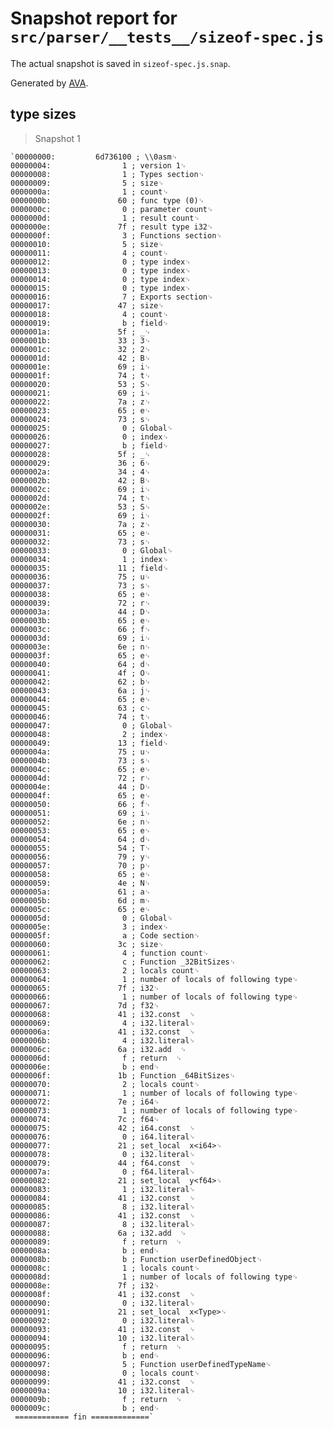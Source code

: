# Snapshot report for `src/parser/__tests__/sizeof-spec.js`

The actual snapshot is saved in `sizeof-spec.js.snap`.

Generated by [AVA](https://ava.li).

## type sizes

> Snapshot 1

    `00000000:         6d736100 ; \\0asm␊
    00000004:                1 ; version 1␊
    00000008:                1 ; Types section␊
    00000009:                5 ; size␊
    0000000a:                1 ; count␊
    0000000b:               60 ; func type (0)␊
    0000000c:                0 ; parameter count␊
    0000000d:                1 ; result count␊
    0000000e:               7f ; result type i32␊
    0000000f:                3 ; Functions section␊
    00000010:                5 ; size␊
    00000011:                4 ; count␊
    00000012:                0 ; type index␊
    00000013:                0 ; type index␊
    00000014:                0 ; type index␊
    00000015:                0 ; type index␊
    00000016:                7 ; Exports section␊
    00000017:               47 ; size␊
    00000018:                4 ; count␊
    00000019:                b ; field␊
    0000001a:               5f ; _␊
    0000001b:               33 ; 3␊
    0000001c:               32 ; 2␊
    0000001d:               42 ; B␊
    0000001e:               69 ; i␊
    0000001f:               74 ; t␊
    00000020:               53 ; S␊
    00000021:               69 ; i␊
    00000022:               7a ; z␊
    00000023:               65 ; e␊
    00000024:               73 ; s␊
    00000025:                0 ; Global␊
    00000026:                0 ; index␊
    00000027:                b ; field␊
    00000028:               5f ; _␊
    00000029:               36 ; 6␊
    0000002a:               34 ; 4␊
    0000002b:               42 ; B␊
    0000002c:               69 ; i␊
    0000002d:               74 ; t␊
    0000002e:               53 ; S␊
    0000002f:               69 ; i␊
    00000030:               7a ; z␊
    00000031:               65 ; e␊
    00000032:               73 ; s␊
    00000033:                0 ; Global␊
    00000034:                1 ; index␊
    00000035:               11 ; field␊
    00000036:               75 ; u␊
    00000037:               73 ; s␊
    00000038:               65 ; e␊
    00000039:               72 ; r␊
    0000003a:               44 ; D␊
    0000003b:               65 ; e␊
    0000003c:               66 ; f␊
    0000003d:               69 ; i␊
    0000003e:               6e ; n␊
    0000003f:               65 ; e␊
    00000040:               64 ; d␊
    00000041:               4f ; O␊
    00000042:               62 ; b␊
    00000043:               6a ; j␊
    00000044:               65 ; e␊
    00000045:               63 ; c␊
    00000046:               74 ; t␊
    00000047:                0 ; Global␊
    00000048:                2 ; index␊
    00000049:               13 ; field␊
    0000004a:               75 ; u␊
    0000004b:               73 ; s␊
    0000004c:               65 ; e␊
    0000004d:               72 ; r␊
    0000004e:               44 ; D␊
    0000004f:               65 ; e␊
    00000050:               66 ; f␊
    00000051:               69 ; i␊
    00000052:               6e ; n␊
    00000053:               65 ; e␊
    00000054:               64 ; d␊
    00000055:               54 ; T␊
    00000056:               79 ; y␊
    00000057:               70 ; p␊
    00000058:               65 ; e␊
    00000059:               4e ; N␊
    0000005a:               61 ; a␊
    0000005b:               6d ; m␊
    0000005c:               65 ; e␊
    0000005d:                0 ; Global␊
    0000005e:                3 ; index␊
    0000005f:                a ; Code section␊
    00000060:               3c ; size␊
    00000061:                4 ; function count␊
    00000062:                c ; Function _32BitSizes␊
    00000063:                2 ; locals count␊
    00000064:                1 ; number of locals of following type␊
    00000065:               7f ; i32␊
    00000066:                1 ; number of locals of following type␊
    00000067:               7d ; f32␊
    00000068:               41 ; i32.const  ␊
    00000069:                4 ; i32.literal␊
    0000006a:               41 ; i32.const  ␊
    0000006b:                4 ; i32.literal␊
    0000006c:               6a ; i32.add  ␊
    0000006d:                f ; return  ␊
    0000006e:                b ; end␊
    0000006f:               1b ; Function _64BitSizes␊
    00000070:                2 ; locals count␊
    00000071:                1 ; number of locals of following type␊
    00000072:               7e ; i64␊
    00000073:                1 ; number of locals of following type␊
    00000074:               7c ; f64␊
    00000075:               42 ; i64.const  ␊
    00000076:                0 ; i64.literal␊
    00000077:               21 ; set_local  x<i64>␊
    00000078:                0 ; i32.literal␊
    00000079:               44 ; f64.const  ␊
    0000007a:                0 ; f64.literal␊
    00000082:               21 ; set_local  y<f64>␊
    00000083:                1 ; i32.literal␊
    00000084:               41 ; i32.const  ␊
    00000085:                8 ; i32.literal␊
    00000086:               41 ; i32.const  ␊
    00000087:                8 ; i32.literal␊
    00000088:               6a ; i32.add  ␊
    00000089:                f ; return  ␊
    0000008a:                b ; end␊
    0000008b:                b ; Function userDefinedObject␊
    0000008c:                1 ; locals count␊
    0000008d:                1 ; number of locals of following type␊
    0000008e:               7f ; i32␊
    0000008f:               41 ; i32.const  ␊
    00000090:                0 ; i32.literal␊
    00000091:               21 ; set_local  x<Type>␊
    00000092:                0 ; i32.literal␊
    00000093:               41 ; i32.const  ␊
    00000094:               10 ; i32.literal␊
    00000095:                f ; return  ␊
    00000096:                b ; end␊
    00000097:                5 ; Function userDefinedTypeName␊
    00000098:                0 ; locals count␊
    00000099:               41 ; i32.const  ␊
    0000009a:               10 ; i32.literal␊
    0000009b:                f ; return  ␊
    0000009c:                b ; end␊
     ============ fin =============`
